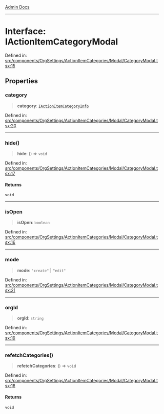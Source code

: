 [Admin Docs](/)

***

# Interface: IActionItemCategoryModal

Defined in: [src/components/OrgSettings/ActionItemCategories/Modal/CategoryModal.tsx:15](https://github.com/PalisadoesFoundation/talawa-admin/blob/main/src/components/OrgSettings/ActionItemCategories/Modal/CategoryModal.tsx#L15)

## Properties

### category

> **category**: [`IActionItemCategoryInfo`](../../../../../../utils/interfaces/interfaces/IActionItemCategoryInfo.md)

Defined in: [src/components/OrgSettings/ActionItemCategories/Modal/CategoryModal.tsx:20](https://github.com/PalisadoesFoundation/talawa-admin/blob/main/src/components/OrgSettings/ActionItemCategories/Modal/CategoryModal.tsx#L20)

***

### hide()

> **hide**: () => `void`

Defined in: [src/components/OrgSettings/ActionItemCategories/Modal/CategoryModal.tsx:17](https://github.com/PalisadoesFoundation/talawa-admin/blob/main/src/components/OrgSettings/ActionItemCategories/Modal/CategoryModal.tsx#L17)

#### Returns

`void`

***

### isOpen

> **isOpen**: `boolean`

Defined in: [src/components/OrgSettings/ActionItemCategories/Modal/CategoryModal.tsx:16](https://github.com/PalisadoesFoundation/talawa-admin/blob/main/src/components/OrgSettings/ActionItemCategories/Modal/CategoryModal.tsx#L16)

***

### mode

> **mode**: `"create"` \| `"edit"`

Defined in: [src/components/OrgSettings/ActionItemCategories/Modal/CategoryModal.tsx:21](https://github.com/PalisadoesFoundation/talawa-admin/blob/main/src/components/OrgSettings/ActionItemCategories/Modal/CategoryModal.tsx#L21)

***

### orgId

> **orgId**: `string`

Defined in: [src/components/OrgSettings/ActionItemCategories/Modal/CategoryModal.tsx:19](https://github.com/PalisadoesFoundation/talawa-admin/blob/main/src/components/OrgSettings/ActionItemCategories/Modal/CategoryModal.tsx#L19)

***

### refetchCategories()

> **refetchCategories**: () => `void`

Defined in: [src/components/OrgSettings/ActionItemCategories/Modal/CategoryModal.tsx:18](https://github.com/PalisadoesFoundation/talawa-admin/blob/main/src/components/OrgSettings/ActionItemCategories/Modal/CategoryModal.tsx#L18)

#### Returns

`void`
